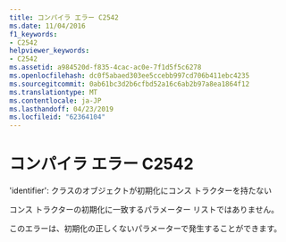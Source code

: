 ```yaml
---
title: コンパイラ エラー C2542
ms.date: 11/04/2016
f1_keywords:
- C2542
helpviewer_keywords:
- C2542
ms.assetid: a984520d-f835-4cac-ac0e-7f1d5f5c6278
ms.openlocfilehash: dc0f5abaed303ee5ccebb997cd706b411ebc4235
ms.sourcegitcommit: 0ab61bc3d2b6cfbd52a16c6ab2b97a8ea1864f12
ms.translationtype: MT
ms.contentlocale: ja-JP
ms.lasthandoff: 04/23/2019
ms.locfileid: "62364104"
---
```

# <a name="compiler-error-c2542"></a>コンパイラ エラー C2542

'identifier': クラスのオブジェクトが初期化にコンス トラクターを持たない

コンス トラクターの初期化に一致するパラメーター リストではありません。

このエラーは、初期化の正しくないパラメーターで発生することができます。